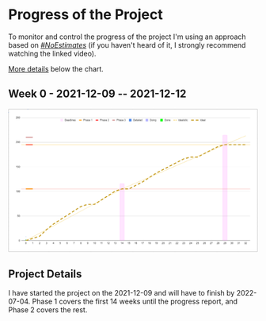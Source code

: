 # Progress of the Project

To monitor and control the progress of the project I'm using an approach based on [*#NoEstimates*](https://www.youtube.com/watch?v=QVBlnCTu9Ms) (if you haven't heard of it, I strongly recommend watching the linked video).

[More details](#project-details) below the chart. 

## Week 0 - 2021-12-09 -- 2021-12-12
![Progress](progress.png)

## Project Details
I have started the project on the 2021-12-09 and will have to finish by 2022-07-04. Phase 1 covers the first 14 weeks until the progress report, and Phase 2 covers the rest.

